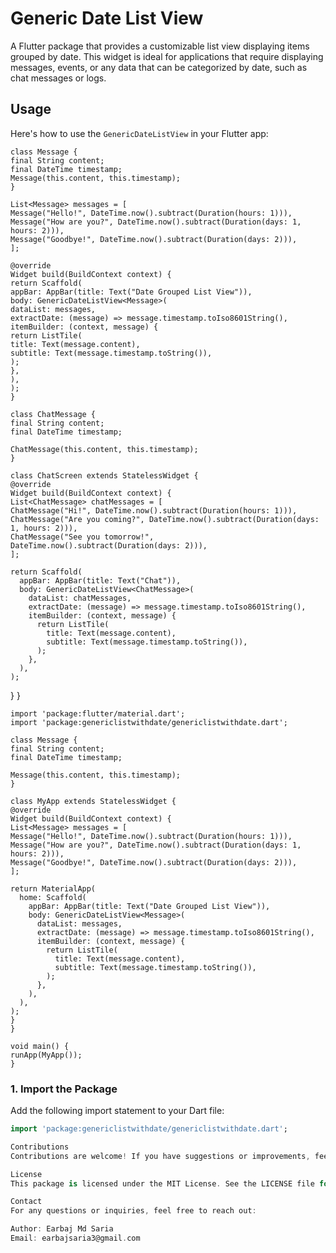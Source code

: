 # Generic Date List View

A Flutter package that provides a customizable list view displaying items grouped by date. This widget is ideal for applications that require displaying messages, events, or any data that can be categorized by date, such as chat messages or logs.

## Usage

Here's how to use the `GenericDateListView` in your Flutter app:

    class Message {
    final String content;
    final DateTime timestamp;
    Message(this.content, this.timestamp);
    }

    List<Message> messages = [
    Message("Hello!", DateTime.now().subtract(Duration(hours: 1))),
    Message("How are you?", DateTime.now().subtract(Duration(days: 1, hours: 2))),
    Message("Goodbye!", DateTime.now().subtract(Duration(days: 2))),
    ];

    @override
    Widget build(BuildContext context) {
    return Scaffold(
    appBar: AppBar(title: Text("Date Grouped List View")),
    body: GenericDateListView<Message>(
    dataList: messages,
    extractDate: (message) => message.timestamp.toIso8601String(),
    itemBuilder: (context, message) {
    return ListTile(
    title: Text(message.content),
    subtitle: Text(message.timestamp.toString()),
    );
    },
    ),
    );
    }

    class ChatMessage {
    final String content;
    final DateTime timestamp;

    ChatMessage(this.content, this.timestamp);
    }

    class ChatScreen extends StatelessWidget {
    @override
    Widget build(BuildContext context) {
    List<ChatMessage> chatMessages = [
    ChatMessage("Hi!", DateTime.now().subtract(Duration(hours: 1))),
    ChatMessage("Are you coming?", DateTime.now().subtract(Duration(days: 1, hours: 2))),
    ChatMessage("See you tomorrow!", DateTime.now().subtract(Duration(days: 2))),
    ];

    return Scaffold(
      appBar: AppBar(title: Text("Chat")),
      body: GenericDateListView<ChatMessage>(
        dataList: chatMessages,
        extractDate: (message) => message.timestamp.toIso8601String(),
        itemBuilder: (context, message) {
          return ListTile(
            title: Text(message.content),
            subtitle: Text(message.timestamp.toString()),
          );
        },
      ),
    );
}
}

    import 'package:flutter/material.dart';
    import 'package:genericlistwithdate/genericlistwithdate.dart';

    class Message {
    final String content;
    final DateTime timestamp;

    Message(this.content, this.timestamp);
    }

    class MyApp extends StatelessWidget {
    @override
    Widget build(BuildContext context) {
    List<Message> messages = [
    Message("Hello!", DateTime.now().subtract(Duration(hours: 1))),
    Message("How are you?", DateTime.now().subtract(Duration(days: 1, hours: 2))),
    Message("Goodbye!", DateTime.now().subtract(Duration(days: 2))),
    ];

    return MaterialApp(
      home: Scaffold(
        appBar: AppBar(title: Text("Date Grouped List View")),
        body: GenericDateListView<Message>(
          dataList: messages,
          extractDate: (message) => message.timestamp.toIso8601String(),
          itemBuilder: (context, message) {
            return ListTile(
              title: Text(message.content),
              subtitle: Text(message.timestamp.toString()),
            );
          },
        ),
      ),
    );
    }
    }

    void main() {
    runApp(MyApp());
    }




### 1. Import the Package

Add the following import statement to your Dart file:

```dart
import 'package:genericlistwithdate/genericlistwithdate.dart';

Contributions
Contributions are welcome! If you have suggestions or improvements, feel free to open an issue or submit a pull request.

License
This package is licensed under the MIT License. See the LICENSE file for details.

Contact
For any questions or inquiries, feel free to reach out:

Author: Earbaj Md Saria
Email: earbajsaria3@gmail.com

